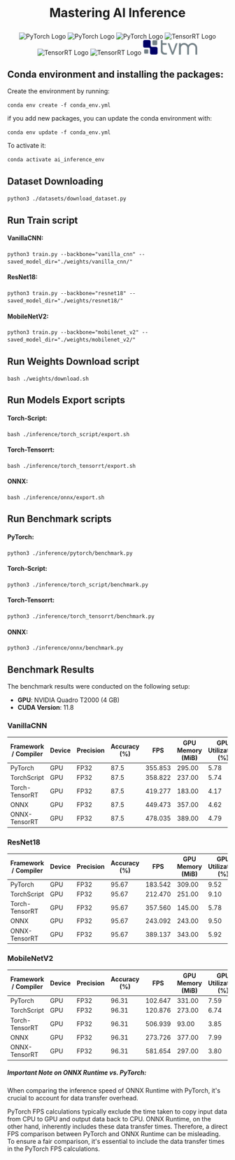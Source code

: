 # <p align="center">Mastering AI Inference</p>
<p align="center">
  <img src="https://community.intel.com/t5/image/serverpage/image-id/23222i737060699A80CB3E/image-size/large?v=v2&px=999" alt="PyTorch Logo" width="125">
  <img src="https://www.edureka.co/blog/wp-content/uploads/2017/06/hadoop-logo-1.png" alt="PyTorch Logo" width="106">
  <img src="https://d2mk45aasx86xg.cloudfront.net/Top_Python_libraries_for_Machine_Learning_29078075a6.webp" alt="PyTorch Logo" width="108">
  <img src="https://developer-blogs.nvidia.com/wp-content/uploads/2020/04/tensorrt-logo.png" alt="TensorRT Logo" width="79">
  <img src="https://developer.nvidia.com/sites/default/files/akamai/onnx.png" alt="TensorRT Logo" width="98">
  <img src="https://neousys-web-bucket.s3.us-west-1.amazonaws.com/img/market/intel-openvivo-toolkit-300.gif" alt="TensorRT Logo" width="126">
  <img src="https://raw.githubusercontent.com/apache/tvm-site/main/images/logo/tvm-logo-small.png" alt="TensorRT Logo" width="125">
</p>

## Conda environment and installing the packages:
Create the environment by running:

```conda env create -f conda_env.yml```

if you add new packages, you can update the conda environment with:

```conda env update -f conda_env.yml```

To activate it:

```conda activate ai_inference_env```

## Dataset Downloading
```python3 ./datasets/download_dataset.py```

## Run Train script
#### VanillaCNN: 
```python3 train.py --backbone="vanilla_cnn" --saved_model_dir="./weights/vanilla_cnn/"```
#### ResNet18: 
```python3 train.py --backbone="resnet18" --saved_model_dir="./weights/resnet18/"```
#### MobileNetV2: 
```python3 train.py --backbone="mobilenet_v2" --saved_model_dir="./weights/mobilenet_v2/"```

## Run Weights Download script
```bash ./weights/download.sh```

## Run Models Export scripts
#### Torch-Script: 
```bash ./inference/torch_script/export.sh```
#### Torch-Tensorrt: 
```bash ./inference/torch_tensorrt/export.sh```
#### ONNX: 
```bash ./inference/onnx/export.sh```

## Run Benchmark scripts
#### PyTorch: 
```python3 ./inference/pytorch/benchmark.py```
#### Torch-Script: 
```python3 ./inference/torch_script/benchmark.py```
#### Torch-Tensorrt: 
```python3 ./inference/torch_tensorrt/benchmark.py```
#### ONNX: 
```python3 ./inference/onnx/benchmark.py```

## Benchmark Results
The benchmark results were conducted on the following setup:

- **GPU**: NVIDIA Quadro T2000 (4 GB)
- **CUDA Version**: 11.8

### VanillaCNN
| Framework / Compiler | Device  | Precision | Accuracy (%) | FPS      | GPU Memory (MiB)  | GPU Utilization (%)  |
|----------------------|---------|-----------|--------------|----------|-------------------|----------------------|
| PyTorch              | GPU     | FP32      | 87.5         | 355.853  | 295.00            | 5.78                 |
| TorchScript          | GPU     | FP32      | 87.5         | 358.822  | 237.00            | 5.74                 |
| Torch-TensorRT       | GPU     | FP32      | 87.5         | 419.277  | 183.00            | 4.17                 |
| ONNX                 | GPU     | FP32      | 87.5         | 449.473  | 357.00            | 4.62                 |
| ONNX-TensorRT        | GPU     | FP32      | 87.5         | 478.035  | 389.00            | 4.79                 |

### ResNet18
| Framework / Compiler | Device  | Precision | Accuracy (%) | FPS      | GPU Memory (MiB)  | GPU Utilization (%)  |
|----------------------|---------|-----------|--------------|----------|-------------------|----------------------|
| PyTorch              | GPU     | FP32      | 95.67        | 183.542  | 309.00            | 9.52                 |
| TorchScript          | GPU     | FP32      | 95.67        | 212.470  | 251.00            | 9.10                 |
| Torch-TensorRT       | GPU     | FP32      | 95.67        | 357.560  | 145.00            | 5.78                 |
| ONNX                 | GPU     | FP32      | 95.67        | 243.092  | 243.00            | 9.50                 |
| ONNX-TensorRT        | GPU     | FP32      | 95.67        | 389.137  | 343.00            | 5.92                 |

### MobileNetV2
| Framework / Compiler | Device  | Precision | Accuracy (%) | FPS      | GPU Memory (MiB)  | GPU Utilization (%)  |
|----------------------|---------|-----------|--------------|----------|-------------------|----------------------|
| PyTorch              | GPU     | FP32      | 96.31        | 102.647  | 331.00            | 7.59                 |
| TorchScript          | GPU     | FP32      | 96.31        | 120.876  | 273.00            | 6.74                 |
| Torch-TensorRT       | GPU     | FP32      | 96.31        | 506.939  | 93.00             | 3.85                 |
| ONNX                 | GPU     | FP32      | 96.31        | 273.726  | 377.00            | 7.99                 |
| ONNX-TensorRT        | GPU     | FP32      | 96.31        | 581.654  | 297.00            | 3.80                 |

##### Important Note on ONNX Runtime vs. PyTorch:

When comparing the inference speed of ONNX Runtime with PyTorch, it's crucial to account for data transfer overhead.

PyTorch FPS calculations typically exclude the time taken to copy input data from CPU to GPU and output data back to CPU.
ONNX Runtime, on the other hand, inherently includes these data transfer times.
Therefore, a direct FPS comparison between PyTorch and ONNX Runtime can be misleading. To ensure a fair comparison, it's essential to include the data transfer times in the PyTorch FPS calculations.
